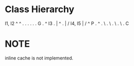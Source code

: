 # Class Hierarchy
 I1,  I2
   ^   ^
   .     .
   .        .
   .           .
   G             .
   ^      I3       .
   |     ^            .
   |    /               I4, I5
   |  /                 ^
    P                  .
    ^                .
     \             .
      \          .
       \       .
        \    .
          C

# NOTE
inline cache is not implemented.
